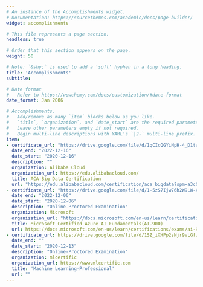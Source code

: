 ```yaml
---
# An instance of the Accomplishments widget.
# Documentation: https://sourcethemes.com/academic/docs/page-builder/
widget: accomplishments

# This file represents a page section.
headless: true

# Order that this section appears on the page.
weight: 50

# Note: `&shy;` is used to add a 'soft' hyphen in a long heading.
title: 'Accomplishments'
subtitle:

# Date format
#   Refer to https://wowchemy.com/docs/customization/#date-format
date_format: Jan 2006

# Accomplishments.
#   Add/remove as many `item` blocks below as you like.
#   `title`, `organization`, and `date_start` are the required parameters.
#   Leave other parameters empty if not required.
#   Begin multi-line descriptions with YAML's `|2-` multi-line prefix.
item:
- certificate_url: "https://drive.google.com/file/d/1qCIcQGYiNpH-4_D1taTV0Y4Aa6behGfy/view?usp=sharing"
  date_end: "2022-12-16"
  date_start: "2020-12-16"
  description: ""
  organization: Alibaba Cloud
  organization_url: https://edu.alibabacloud.com/
  title: ACA Big Data Certification
  url: "https://edu.alibabacloud.com/certification/aca_bigdata?spm=a3c0i.20175657.8649019460.6.4d3031fdCWNOu8"
- certificate_url: "https://drive.google.com/file/d/1-5zS7Ijw76h2W9LW-XJdD8yES0LMCHO0/view?usp=sharing"
  date_end: "2022-12-06"
  date_start: "2020-12-06"
  description: "Online-Proctored Examination"
  organization: Microsoft
  organization_url: "https://docs.microsoft.com/en-us/learn/certifications/"
  title: Microsoft Certified Azure AI Fundamentals(AI-900)
  url: https://docs.microsoft.com/en-us/learn/certifications/exams/ai-900
- certificate_url: https://drive.google.com/file/d/1SZ_iXHPp2sNjr9vLGfzdyXygbgXaDSI7/view?usp=sharing
  date_end: ""
  date_start: "2020-12-13"
  description: "Online-Proctored Examination"
  organization: mlcertific
  organization_url: https://www.mlcertific.com
  title: 'Machine Learning-Professional'
  url: ""
---
```

